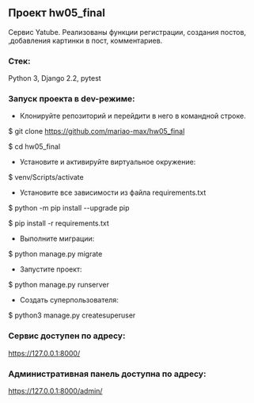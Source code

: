 ## Проект hw05_final

Сервис Yatube. Реализованы функции регистрации, создания постов, ,добавления картинки в пост, комментариев.

### Стек:
Python 3, Django 2.2, pytest

### Запуск проекта в dev-режиме:
- Клонируйте репозиторий и перейдити в него в командной строке.

$ git clone https://github.com/mariao-max/hw05_final

$ cd hw05_final

- Установите и активируйте виртуальное окружение:

$ venv/Scripts/activate

- Установите все зависимости из файла requirements.txt

$ python -m pip install --upgrade pip

$ pip install -r requirements.txt

- Выполните миграции:

$ python manage.py migrate 

- Запустите проект:

$ python manage.py runserver

- Создать суперпользователя:

$ python3 manage.py createsuperuser

### Сервис доступен по адресу:

https://127.0.0.1:8000/

### Административная панель доступна по адресу:

https://127.0.0.1:8000/admin/
